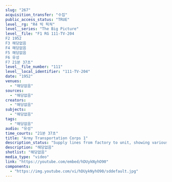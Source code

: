 ```yaml
---
slug: "267"
acquisition_transfer: "수집"
public_access_status: "TRUE"
level__rg: "R4 빅 픽쳐"
level__series: "The Big Picture"
level__file: "F1 RG 111-TV-204
F2 1952
F3 해당없음
F4 해당없음
F5 해당없음
F6 유성
F7 21분 37초"
level__file_number: "111"
level__local_identifier: "111-TV-204"
date: "1952"
venues: 
  - "해당없음"
sources: 
  - "해당없음"
creators: 
  - "해당없음"
subjects: 
  - "해당없음"
tags: 
  - "해당없음"
audio: "유성"
time_courts: "21분 37초"
title: "Army Transportation Corps 1"
description_status: "Supply lines from factory to unit, showing various types of transportation to include helicopters."
description: "해당없음"
shotlist: "해당없음"
media_type: "video"
link: "https://youtube.com/embed/hDUykNyhO90"
components: 
  - "https://img.youtube.com/vi/hDUykNyhO90/sddefault.jpg"
---
```

